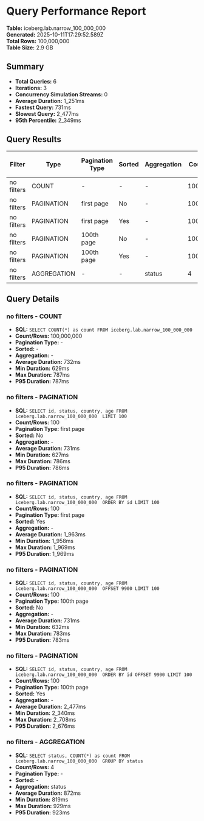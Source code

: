 # Query Performance Report

**Table:** iceberg.lab.narrow_100_000_000  
**Generated:** 2025-10-11T17:29:52.589Z  
**Total Rows:** 100,000,000  
**Table Size:** 2.9 GB

## Summary

- **Total Queries:** 6
- **Iterations:** 3
- **Concurrency Simulation Streams:** 0
- **Average Duration:** 1_251ms
- **Fastest Query:** 731ms
- **Slowest Query:** 2_477ms
- **95th Percentile:** 2_349ms

## Query Results

| Filter | Type | Pagination Type | Sorted | Aggregation | Count/Rows | Avg Duration (ms) | Min Duration (ms) | Max Duration (ms) | P95 Duration (ms) |
|--------|------|-----------------|--------|-------------|------------|-------------------|-------------------|-------------------|-------------------|
| no filters | COUNT | - | - | - | 100,000,000 | 732 | 629 | 787 | 787 |
| no filters | PAGINATION | first page | No | - | 100 | 731 | 627 | 786 | 786 |
| no filters | PAGINATION | first page | Yes | - | 100 | 1_963 | 1_958 | 1_969 | 1_969 |
| no filters | PAGINATION | 100th page | No | - | 100 | 731 | 632 | 783 | 783 |
| no filters | PAGINATION | 100th page | Yes | - | 100 | 2_477 | 2_340 | 2_708 | 2_676 |
| no filters | AGGREGATION | - | - | status | 4 | 872 | 819 | 929 | 923 |

## Query Details

### no filters - COUNT
- **SQL:** `SELECT COUNT(*) as count FROM iceberg.lab.narrow_100_000_000 `
- **Count/Rows:** 100,000,000
- **Pagination Type:** -
- **Sorted:** -
- **Aggregation:** -
- **Average Duration:** 732ms
- **Min Duration:** 629ms
- **Max Duration:** 787ms
- **P95 Duration:** 787ms

### no filters - PAGINATION
- **SQL:** `SELECT id, status, country, age FROM iceberg.lab.narrow_100_000_000  LIMIT 100`
- **Count/Rows:** 100
- **Pagination Type:** first page
- **Sorted:** No
- **Aggregation:** -
- **Average Duration:** 731ms
- **Min Duration:** 627ms
- **Max Duration:** 786ms
- **P95 Duration:** 786ms

### no filters - PAGINATION
- **SQL:** `SELECT id, status, country, age FROM iceberg.lab.narrow_100_000_000  ORDER BY id LIMIT 100`
- **Count/Rows:** 100
- **Pagination Type:** first page
- **Sorted:** Yes
- **Aggregation:** -
- **Average Duration:** 1_963ms
- **Min Duration:** 1_958ms
- **Max Duration:** 1_969ms
- **P95 Duration:** 1_969ms

### no filters - PAGINATION
- **SQL:** `SELECT id, status, country, age FROM iceberg.lab.narrow_100_000_000  OFFSET 9900 LIMIT 100`
- **Count/Rows:** 100
- **Pagination Type:** 100th page
- **Sorted:** No
- **Aggregation:** -
- **Average Duration:** 731ms
- **Min Duration:** 632ms
- **Max Duration:** 783ms
- **P95 Duration:** 783ms

### no filters - PAGINATION
- **SQL:** `SELECT id, status, country, age FROM iceberg.lab.narrow_100_000_000  ORDER BY id OFFSET 9900 LIMIT 100`
- **Count/Rows:** 100
- **Pagination Type:** 100th page
- **Sorted:** Yes
- **Aggregation:** -
- **Average Duration:** 2_477ms
- **Min Duration:** 2_340ms
- **Max Duration:** 2_708ms
- **P95 Duration:** 2_676ms

### no filters - AGGREGATION
- **SQL:** `SELECT status, COUNT(*) as count FROM iceberg.lab.narrow_100_000_000  GROUP BY status`
- **Count/Rows:** 4
- **Pagination Type:** -
- **Sorted:** -
- **Aggregation:** status
- **Average Duration:** 872ms
- **Min Duration:** 819ms
- **Max Duration:** 929ms
- **P95 Duration:** 923ms

